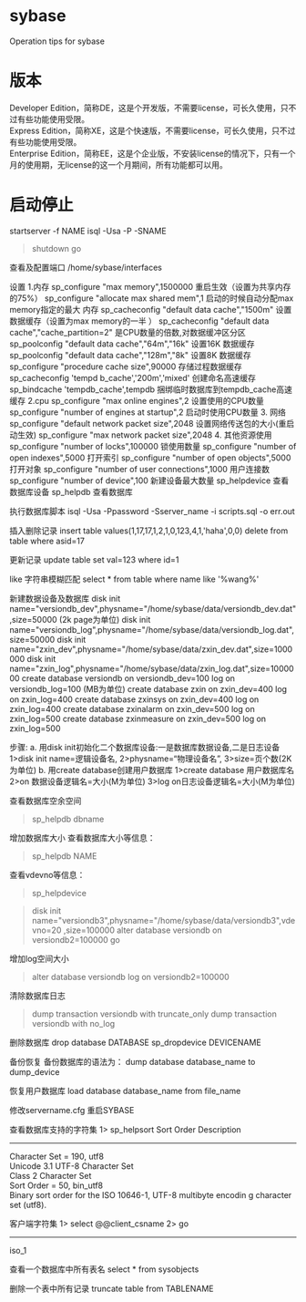 sybase
===========================
Operation tips for sybase


# 版本
Developer  Edition，简称DE，这是个开发版，不需要license，可长久使用，只不过有些功能使用受限。  
Express     Edition，简称XE，这是个快速版，不需要license，可长久使用，只不过有些功能使用受限。  
Enterprise Edition，简称EE，这是个企业版，不安装license的情况下，只有一个月的使用期，无license的这一个月期间，所有功能都可以用。

# 启动停止
startserver -f NAME
isql -Usa -P -SNAME
>shutdown
>go

查看及配置端口
/home/sybase/interfaces

设置
1.内存
sp_configure "max memory",1500000 重启生效（设置为共享内存的75%）
sp_configure "allocate max shared mem",1 启动的时候自动分配max memory指定的最大
内存
sp_cacheconfig "default data cache","1500m" 设置数据缓存（设置为max memory的一半
）
sp_cacheconfig "default data cache","cache_partition=2" 是CPU数量的倍数,对数据缓冲区分区
sp_poolconfig "default data cache","64m","16k" 设置16K 数据缓存
sp_poolconfig "default data cache","128m","8k" 设置8K 数据缓存
sp_configure "procedure cache size",90000 存储过程数据缓存sp_cacheconfig 'tempd
b_cache','200m','mixed' 创建命名高速缓存sp_bindcache 'tempdb_cache',tempdb 捆绑临时数据库到tempdb_cache高速缓存
2.cpu
sp_configure "max online engines",2 设置使用的CPU数量
sp_configure "number of engines at startup",2 启动时使用CPU数量
3. 网络
sp_configure "default network packet size",2048 设置网络传送包的大小(重启动生效)
sp_configure "max network packet size",2048
4. 其他资源使用
sp_configure "number of locks",100000 锁使用数量
sp_configure "number of open indexes",5000 打开索引
sp_configure "number of open objects",5000 打开对象
sp_configure "number of user connections",1000 用户连接数
sp_configure "number of device",100 新建设备最大数量
sp_helpdevice 查看数据库设备
sp_helpdb 查看数据库

执行数据库脚本
isql -Usa -Ppassword -Sserver_name -i scripts.sql -o err.out

插入删除记录
insert table values(1,17,17,1,2,1,0,123,4,1,'haha',0,0)
delete from table where asid=17

更新记录
update table set val=123 where id=1

like 字符串模糊匹配
select * from table where name like '%wang%'

新建数据设备及数据库
disk init name="versiondb_dev",physname="/home/sybase/data/versiondb_dev.dat",size=50000 (2k page为单位)
disk init name="versiondb_log",physname="/home/sybase/data/versiondb_log.dat",size=50000
disk init name="zxin_dev",physname="/home/sybase/data/zxin_dev.dat",size=1000000
disk init name="zxin_log",physname="/home/sybase/data/zxin_log.dat",size=1000000
create database versiondb on versiondb_dev=100 log on versiondb_log=100 (MB为单位)
create database zxin on zxin_dev=400 log on zxin_log=400
create database zxinsys on zxin_dev=400 log on zxin_log=400
create database zxinalarm on zxin_dev=500 log on zxin_log=500
create database zxinmeasure on zxin_dev=500 log on zxin_log=500

 步骤:
 a.      用disk init初始化二个数据库设备:一是数据库数据设备,二是日志设备
         1>disk init name=逻辑设备名,
         2>physname=“物理设备名”,
         3>size=页个数(2K为单位)
 b.      用create database创建用户数据库
        1>create database 用户数据库名
        2>on 数据设备逻辑名=大小(M为单位)
        3>log on日志设备逻辑名=大小(M为单位)


查看数据库空余空间
>sp_helpdb dbname

增加数据库大小
查看数据库大小等信息： 
> sp_helpdb NAME

查看vdevno等信息：
>sp_helpdevice

> disk init name="versiondb3",physname="/home/sybase/data/versiondb3",vdevno=20
,size=100000
> alter database versiondb on versiondb2=100000
> go

增加log空间大小
 > alter database versiondb log on versiondb2=100000

清除数据库日志
> dump transaction versiondb with truncate_only
> dump transaction versiondb with no_log

删除数据库
 drop database DATABASE
 sp_dropdevice DEVICENAME

备份恢复
备份数据库的语法为：
dump database database_name to dump_device

恢复用户数据库
load database database_name from file_name

修改servername.cfg
重启SYBASE

查看数据库支持的字符集
1> sp_helpsort
Sort Order Description
                                                                   
------------------------------------------------------------------
Character Set = 190, utf8                                         
     Unicode 3.1 UTF-8 Character Set                               
     Class 2 Character Set                                         
Sort Order = 50, bin_utf8                                         
     Binary sort order for the ISO 10646-1, UTF-8 multibyte encodin
     g character set (utf8).

客户端字符集
1> select @@client_csname
2> go
                               
------------------------------
iso_1                         

查看一个数据库中所有表名
select * from sysobjects

删除一个表中所有记录
truncate table from TABLENAME






